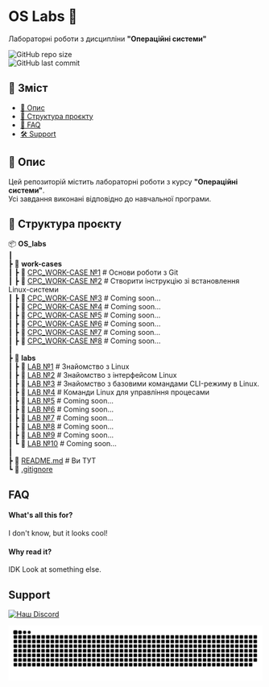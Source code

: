 ﻿# OS Labs 🚀  
Лабораторні роботи з дисципліни **"Операційні системи"**  

![GitHub repo size](https://img.shields.io/github/repo-size/Nillya/OS_labs)  
![GitHub last commit](https://img.shields.io/github/last-commit/Nillya/OS_labs)  

## 📌 Зміст  
- [📖 Опис](#опис)  
- [📂 Структура проєкту](#структура-проєкту)  
- [📎 FAQ](#FAQ)  
- [🛠️ Support](#Support)  

## 📖 Опис  
Цей репозиторій містить лабораторні роботи з курсу **"Операційні системи"**.  
Усі завдання виконані відповідно до навчальної програми.  

## 📂 Структура проєкту  

📦 **OS_labs**  
 ┃  
 ┣ 📂 **work-cases**  
 ┃ ┣ 📂 [СРС_WORK-CASE №1](https://github.com/Nillya/OS_labs/tree/main/work-cases/%D0%A1%D0%A0%D0%A1_WORK-CASE%20%E2%84%961) # Основи роботи з Git  
 ┃ ┣ 📂 [СРС_WORK-CASE №2](https://github.com/Nillya/OS_labs/tree/main/work-cases/%D0%A1%D0%A0%D0%A1_WORK-CASE%20%E2%84%962) # Створити інструкцію зі встановлення Linux-системи   
 ┃ ┣ 📂 [СРС_WORK-CASE №3](https://github.com/Nillya/OS_labs/tree/main/work-cases/) # Coming soon...   
 ┃ ┣ 📂 [СРС_WORK-CASE №4](https://github.com/Nillya/OS_labs/tree/main/work-cases/) # Coming soon...   
 ┃ ┣ 📂 [СРС_WORK-CASE №5](https://github.com/Nillya/OS_labs/tree/main/work-cases/) # Coming soon...   
 ┃ ┣ 📂 [СРС_WORK-CASE №6](https://github.com/Nillya/OS_labs/tree/main/work-cases/) # Coming soon...   
 ┃ ┣ 📂 [СРС_WORK-CASE №7](https://github.com/Nillya/OS_labs/tree/main/work-cases/) # Coming soon...   
 ┃ ┣ 📂 [СРС_WORK-CASE №8](https://github.com/Nillya/OS_labs/tree/main/work-cases/) # Coming soon...  
 ┃  
 ┣ 📂 **labs**  
 ┃ ┣ 📂 [LAB №1](https://github.com/Nillya/OS_labs/tree/main/labs/%E2%84%961) # Знайомство з Linux  
 ┃ ┣ 📂 [LAB №2](https://github.com/Nillya/OS_labs/tree/main/labs/%E2%84%962) # Знайомство з інтерфейсом Linux  
 ┃ ┣ 📂 [LAB №3](https://github.com/Nillya/OS_labs/tree/main/labs/%E2%84%963) # Знайомство з базовими командами CLI-режиму в Linux.  
 ┃ ┣ 📂 [LAB №4](https://github.com/Nillya/OS_labs/tree/main/labs/%E2%84%964) # Команди Linux для управління процесами  
 ┃ ┣ 📂 [LAB №5](https://github.com/Nillya/OS_labs/tree/main/labs/) # Coming soon...  
 ┃ ┣ 📂 [LAB №6](https://github.com/Nillya/OS_labs/tree/main/labs/) # Coming soon...  
 ┃ ┣ 📂 [LAB №7](https://github.com/Nillya/OS_labs/tree/main/labs/) # Coming soon...  
 ┃ ┣ 📂 [LAB №8](https://github.com/Nillya/OS_labs/tree/main/labs/) # Coming soon...  
 ┃ ┣ 📂 [LAB №9](https://github.com/Nillya/OS_labs/tree/main/labs/) # Coming soon...  
 ┃ ┗ 📂 [LAB №10](https://github.com/Nillya/OS_labs/tree/main/labs/) # Coming soon...  
 ┃  
 ┣ 📜 [README.md](https://github.com/Nillya/OS_labs/blob/main/README.md) # Ви ТУТ  
 ┗ 📜 [.gitignore](https://github.com/Nillya/OS_labs/blob/main/.gitignore)  



## FAQ

#### What's all this for?

I don't know, but it looks cool!

#### Why read it?

IDK Look at something else.



## Support

[![Наш Discord](https://img.shields.io/badge/Присоединиться%20в-Discord-7289DA?style=for-the-badge&logo=discord&logoColor=white)](https://discord.gg/66QPkTz96M)



<picture>
  <source
    media="(prefers-color-scheme: dark)"
    srcset="https://raw.githubusercontent.com/platane/snk/output/github-contribution-grid-snake-dark.svg"
  />
  <source
    media="(prefers-color-scheme: light)"
    srcset="https://raw.githubusercontent.com/platane/snk/output/github-contribution-grid-snake.svg"
  />
  <img
    alt="github contribution grid snake animation"
    src="https://raw.githubusercontent.com/platane/snk/output/github-contribution-grid-snake.svg"
  />
</picture>

